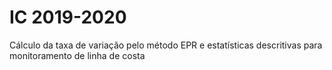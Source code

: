 # IC 2019-2020
Cálculo da taxa de variação pelo método EPR e estatísticas descritivas para monitoramento de linha de costa
